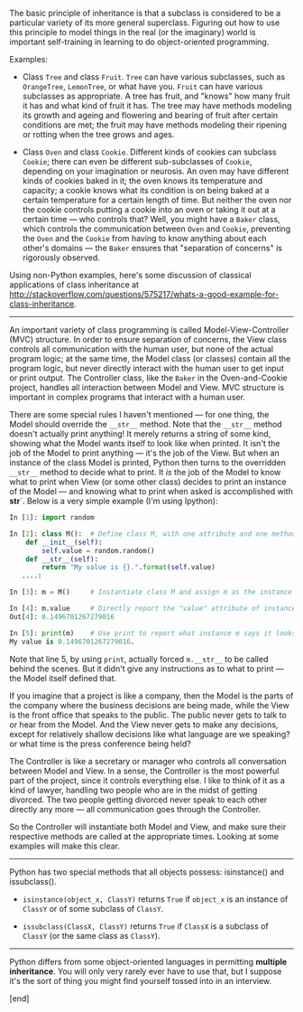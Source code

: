 The basic principle of inheritance is that a subclass is considered to be a particular variety of its more general superclass. Figuring out how to use this principle to model things in the real (or the imaginary) world is important self-training in learning to do object-oriented programming.

Examples:

 * Class `Tree` and class `Fruit`. `Tree` can have various subclasses, such as `OrangeTree`, `LemonTree`, or what have you. `Fruit` can have various subclasses as appropriate. A tree has fruit, and "knows" how many fruit it has and what kind of fruit it has. The tree may have methods modeling its growth and ageing and flowering and bearing of fruit after certain conditions are met; the fruit may have methods modeling their ripening or rotting when the tree grows and ages.
 
 * Class `Oven` and class `Cookie`. Different kinds of cookies can subclass `Cookie`; there can even be different sub-subclasses of `Cookie`, depending on your imagination or neurosis. An oven may have different kinds of cookies baked in it; the oven knows its temperature and capacity; a cookie knows what its condition is on being baked at a certain temperature for a certain length of time. But neither the oven nor the cookie controls putting a cookie into an oven or taking it out at a certain time — who controls that? Well, you might have a `Baker` class, which controls the communication between `Oven` and `Cookie`, preventing the `Oven` and the `Cookie` from having to know anything about each other's domains — the `Baker` ensures that "separation of concerns" is rigorously observed.

Using non-Python examples, here's some discussion of classical applications of class inheritance at http://stackoverflow.com/questions/575217/whats-a-good-example-for-class-inheritance.

---

An important variety of class programming is called Model-View-Controller (MVC) structure. In order to ensure separation of concerns, the View class controls all communication with the human user, but none of the actual program logic; at the same time, the Model class (or classes) contain all the program logic, but never directly interact with the human user to get input or print output. The Controller class, like the `Baker` in the Oven-and-Cookie project, handles all interaction between Model and View. MVC structure is important in complex programs that interact with a human user.

There are some special rules I haven't mentioned — for one thing, the Model should override the `__str__` method. Note that the `__str__` method doesn't actually print anything! It merely returns a string of some kind, showing what the Model wants itself to look like when printed. It isn't the job of the Model to print anything — it's the job of the View. But when an instance of the class Model is printed, Python then turns to the overridden `__str__` method to decide what to print. It *is* the job of the Model to know what to print when View (or some other class) decides to print an instance of the Model — and knowing what to print when asked is accomplished with __str__`. Below is a very simple example (I'm using Ipython):

```python
In [1]: import random

In [2]: class M():  # Define class M, with one attribute and one method.
    def __init__(self):
        self.value = random.random()
    def __str__(self):
        return "My value is {}.".format(self.value)
   ....:     

In [3]: m = M()     # Instantiate class M and assign m as the instance name.

In [4]: m.value     # Directly report the "value" attribute of instance m.
Out[4]: 0.1496701267279016

In [5]: print(m)    # Use print to report what instance m says it looks like.
My value is 0.1496701267279016.
```

Note that line 5, by using `print`, actually forced `m.__str__` to be called behind the scenes. But it didn't give any instructions as to what to print — the Model itself defined that.

If you imagine that a project is like a company, then the Model is the parts of the company where the business decisions are being made, while the View is the front office that speaks to the public. The public never gets to talk to or hear from the Model. And the View never gets to make any decisions, except for relatively shallow decisions like what language are we speaking? or what time is the press conference being held?

The Controller is like a secretary or manager who controls all conversation between Model and View. In a sense, the Controller is the most powerful part of the project, since it controls everything else. I like to think of it as a kind of lawyer, handling two people who are in the midst of getting divorced. The two people getting divorced never speak to each other directly any more — all communication goes through the Controller.

So the Controller will instantiate both Model and View, and make sure their respective methods are called at the appropriate times. Looking at some examples will make this clear.

---

Python has two special methods that all objects possess: isinstance() and issubclass().

 * `isinstance(object_x, ClassY)` returns `True` if `object_x` is an instance of `ClassY` or of some subclass of `ClassY`. 

 * `issubclass(ClassX, ClassY)` returns `True` if `ClassX` is a subclass of `ClassY` (or the same class as `ClassY`).

---

Python differs from some object-oriented languages in permitting **multiple inheritance**. You will only very rarely ever have to use that, but I suppose it's the sort of thing you might find yourself tossed into in an interview.

[end]